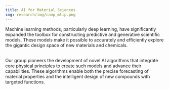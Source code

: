 ```yaml
---
title: AI for Material Sciences
img: research/img/camp_mlip.png
---
```


Machine learning methods, particularly deep learning, have significantly expanded the toolbox for constructing predictive and generative scientific models. These models make it possible to accurately and efficiently explore the gigantic design space of new materials and chemicals. <br><br>

Our group pioneers the development of novel AI algorithms that integrate core physical principles to create such models and advance their capabilities. These algorithms enable both the precise forecasting of material properties and the intelligent design of new compounds with targeted functions.

